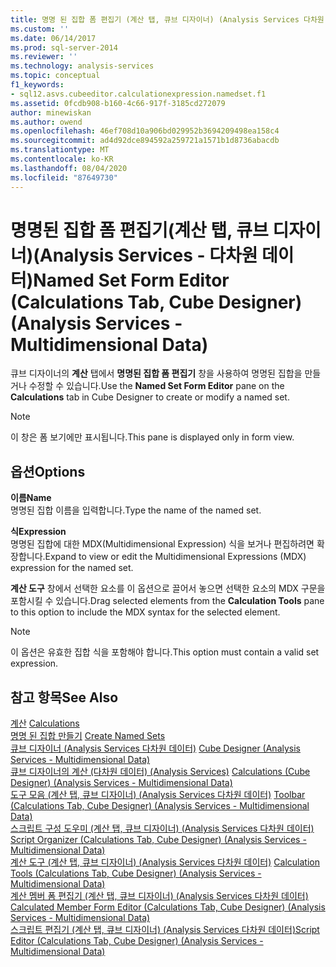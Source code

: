 ```yaml
---
title: 명명 된 집합 폼 편집기 (계산 탭, 큐브 디자이너) (Analysis Services 다차원 데이터) | Microsoft Docs
ms.custom: ''
ms.date: 06/14/2017
ms.prod: sql-server-2014
ms.reviewer: ''
ms.technology: analysis-services
ms.topic: conceptual
f1_keywords:
- sql12.asvs.cubeeditor.calculationexpression.namedset.f1
ms.assetid: 0fcdb908-b160-4c66-917f-3185cd272079
author: minewiskan
ms.author: owend
ms.openlocfilehash: 46ef708d10a906bd029952b3694209498ea158c4
ms.sourcegitcommit: ad4d92dce894592a259721a1571b1d8736abacdb
ms.translationtype: MT
ms.contentlocale: ko-KR
ms.lasthandoff: 08/04/2020
ms.locfileid: "87649730"
---
```

# <a name="named-set-form-editor-calculations-tab-cube-designer-analysis-services---multidimensional-data"></a><span data-ttu-id="7064a-102">명명된 집합 폼 편집기(계산 탭, 큐브 디자이너)(Analysis Services - 다차원 데이터)</span><span class="sxs-lookup"><span data-stu-id="7064a-102">Named Set Form Editor (Calculations Tab, Cube Designer) (Analysis Services - Multidimensional Data)</span></span>
  <span data-ttu-id="7064a-103">큐브 디자이너의 **계산** 탭에서 **명명된 집합 폼 편집기** 창을 사용하여 명명된 집합을 만들거나 수정할 수 있습니다.</span><span class="sxs-lookup"><span data-stu-id="7064a-103">Use the **Named Set Form Editor** pane on the **Calculations** tab in Cube Designer to create or modify a named set.</span></span>  
  
> [!NOTE]  
>  <span data-ttu-id="7064a-104">이 창은 폼 보기에만 표시됩니다.</span><span class="sxs-lookup"><span data-stu-id="7064a-104">This pane is displayed only in form view.</span></span>  
  
## <a name="options"></a><span data-ttu-id="7064a-105">옵션</span><span class="sxs-lookup"><span data-stu-id="7064a-105">Options</span></span>  
 <span data-ttu-id="7064a-106">**이름**</span><span class="sxs-lookup"><span data-stu-id="7064a-106">**Name**</span></span>  
 <span data-ttu-id="7064a-107">명명된 집합 이름을 입력합니다.</span><span class="sxs-lookup"><span data-stu-id="7064a-107">Type the name of the named set.</span></span>  
  
 <span data-ttu-id="7064a-108">**식**</span><span class="sxs-lookup"><span data-stu-id="7064a-108">**Expression**</span></span>  
 <span data-ttu-id="7064a-109">명명된 집합에 대한 MDX(Multidimensional Expression) 식을 보거나 편집하려면 확장합니다.</span><span class="sxs-lookup"><span data-stu-id="7064a-109">Expand to view or edit the Multidimensional Expressions (MDX) expression for the named set.</span></span>  
  
 <span data-ttu-id="7064a-110">**계산 도구** 창에서 선택한 요소를 이 옵션으로 끌어서 놓으면 선택한 요소의 MDX 구문을 포함시킬 수 있습니다.</span><span class="sxs-lookup"><span data-stu-id="7064a-110">Drag selected elements from the **Calculation Tools** pane to this option to include the MDX syntax for the selected element.</span></span>  
  
> [!NOTE]  
>  <span data-ttu-id="7064a-111">이 옵션은 유효한 집합 식을 포함해야 합니다.</span><span class="sxs-lookup"><span data-stu-id="7064a-111">This option must contain a valid set expression.</span></span>  
  
## <a name="see-also"></a><span data-ttu-id="7064a-112">참고 항목</span><span class="sxs-lookup"><span data-stu-id="7064a-112">See Also</span></span>  
 <span data-ttu-id="7064a-113">[계산](multidimensional-models-olap-logical-cube-objects/calculations.md) </span><span class="sxs-lookup"><span data-stu-id="7064a-113">[Calculations](multidimensional-models-olap-logical-cube-objects/calculations.md) </span></span>  
 <span data-ttu-id="7064a-114">[명명 된 집합 만들기](multidimensional-models/create-named-sets.md) </span><span class="sxs-lookup"><span data-stu-id="7064a-114">[Create Named Sets](multidimensional-models/create-named-sets.md) </span></span>  
 <span data-ttu-id="7064a-115">[큐브 디자이너 &#40;Analysis Services 다차원 데이터&#41;](cube-designer-analysis-services-multidimensional-data.md) </span><span class="sxs-lookup"><span data-stu-id="7064a-115">[Cube Designer &#40;Analysis Services - Multidimensional Data&#41;](cube-designer-analysis-services-multidimensional-data.md) </span></span>  
 <span data-ttu-id="7064a-116">[큐브 디자이너의 계산 &#40;다차원 데이터&#41; &#40;Analysis Services&#41;](calculations-cube-designer-analysis-services-multidimensional-data.md) </span><span class="sxs-lookup"><span data-stu-id="7064a-116">[Calculations &#40;Cube Designer&#41; &#40;Analysis Services - Multidimensional Data&#41;](calculations-cube-designer-analysis-services-multidimensional-data.md) </span></span>  
 <span data-ttu-id="7064a-117">[도구 모음 &#40;계산 탭, 큐브 디자이너&#41; &#40;Analysis Services 다차원 데이터&#41;](toolbar-calculations-tab-cube-designer-analysis-services-multidimensional-data.md) </span><span class="sxs-lookup"><span data-stu-id="7064a-117">[Toolbar &#40;Calculations Tab, Cube Designer&#41; &#40;Analysis Services - Multidimensional Data&#41;](toolbar-calculations-tab-cube-designer-analysis-services-multidimensional-data.md) </span></span>  
 <span data-ttu-id="7064a-118">[스크립트 구성 도우미 &#40;계산 탭, 큐브 디자이너&#41; &#40;Analysis Services 다차원 데이터&#41;](script-organizer-cube-designer-analysis-services-multidimensional-data.md) </span><span class="sxs-lookup"><span data-stu-id="7064a-118">[Script Organizer &#40;Calculations Tab, Cube Designer&#41; &#40;Analysis Services - Multidimensional Data&#41;](script-organizer-cube-designer-analysis-services-multidimensional-data.md) </span></span>  
 <span data-ttu-id="7064a-119">[계산 도구 &#40;계산 탭, 큐브 디자이너&#41; &#40;Analysis Services 다차원 데이터&#41;](calculation-tools-cube-designer-analysis-services-multidimensional-data.md) </span><span class="sxs-lookup"><span data-stu-id="7064a-119">[Calculation Tools &#40;Calculations Tab, Cube Designer&#41; &#40;Analysis Services - Multidimensional Data&#41;](calculation-tools-cube-designer-analysis-services-multidimensional-data.md) </span></span>  
 <span data-ttu-id="7064a-120">[계산 멤버 폼 편집기 &#40;계산 탭, 큐브 디자이너&#41; &#40;Analysis Services 다차원 데이터&#41;](calculated-member-form-editor-cube-designer-analysis-services-multidimensional-data.md) </span><span class="sxs-lookup"><span data-stu-id="7064a-120">[Calculated Member Form Editor &#40;Calculations Tab, Cube Designer&#41; &#40;Analysis Services - Multidimensional Data&#41;](calculated-member-form-editor-cube-designer-analysis-services-multidimensional-data.md) </span></span>  
 [<span data-ttu-id="7064a-121">스크립트 편집기 &#40;계산 탭, 큐브 디자이너&#41; &#40;Analysis Services 다차원 데이터&#41;</span><span class="sxs-lookup"><span data-stu-id="7064a-121">Script Editor &#40;Calculations Tab, Cube Designer&#41; &#40;Analysis Services - Multidimensional Data&#41;</span></span>](script-editor-calculations-cube-designer-analysis-services-multidimensional-data.md)  
  
  
